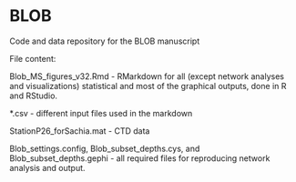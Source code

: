 # BLOB
Code and data repository for the BLOB manuscript

File content: 

Blob_MS_figures_v32.Rmd - RMarkdown for all (except network analyses and visualizations) statistical and most of the graphical outputs, done in R and RStudio.

*.csv - different input files used in the markdown

StationP26_forSachia.mat - CTD data

Blob_settings.config, Blob_subset_depths.cys, and Blob_subset_depths.gephi - all required files for reproducing network analysis and output.

